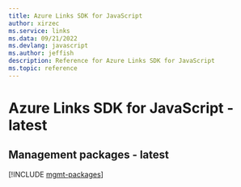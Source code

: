 ```yaml
---
title: Azure Links SDK for JavaScript
author: xirzec
ms.service: links
ms.data: 09/21/2022
ms.devlang: javascript
ms.author: jeffish
description: Reference for Azure Links SDK for JavaScript
ms.topic: reference
---
```

# Azure Links SDK for JavaScript - latest

## Management packages - latest
[!INCLUDE [mgmt-packages](links-mgmt-index.md)]